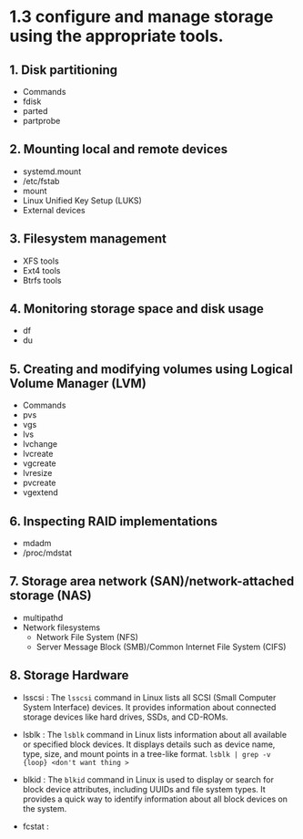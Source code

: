 # 1.3 configure and manage storage using the appropriate tools.

## 1. Disk partitioning

- Commands
- fdisk
- parted
- partprobe

## 2. Mounting local and remote devices
- systemd.mount
- /etc/fstab
- mount
- Linux Unified Key Setup (LUKS)
- External devices

## 3. Filesystem management
- XFS tools
- Ext4 tools
- Btrfs tools

## 4. Monitoring storage space and disk usage

- df
- du

## 5. Creating and modifying volumes using Logical Volume Manager (LVM)
- Commands
- pvs
- vgs
- lvs
- lvchange
- lvcreate
- vgcreate
- lvresize
- pvcreate
- vgextend

## 6. Inspecting RAID implementations
- mdadm
- /proc/mdstat

## 7. Storage area network (SAN)/network-attached storage (NAS)

- multipathd
- Network filesystems
  - Network File System (NFS)
  - Server Message Block
    (SMB)/Common Internet
    File System (CIFS)

## 8. Storage Hardware

- lsscsi  : The `lsscsi` command in Linux lists all SCSI (Small Computer System Interface) devices. It provides information about connected storage devices like hard drives, SSDs, and CD-ROMs.
- lsblk  : The `lsblk` command in Linux lists information about all available or specified block devices. It displays details such as device name, type, size, and mount points in a tree-like format.
  ``` lsblk | grep -v {loop} <don't want thing >  ```
  
- blkid  : The `blkid` command in Linux is used to display or search for block device attributes, including UUIDs and file system types. It provides a quick way to identify information about all block devices on the system.
- fcstat  :  
